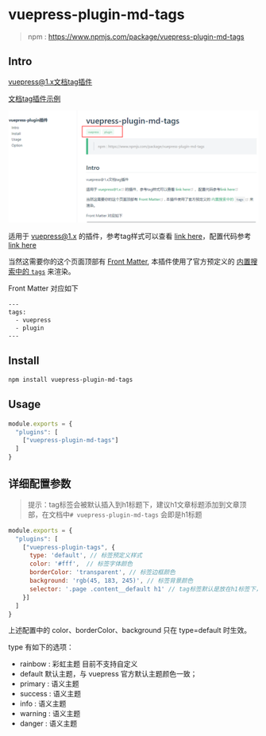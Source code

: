 # vuepress-plugin-md-tags

> npm : https://www.npmjs.com/package/vuepress-plugin-md-tags

## Intro

[vuepress@1.x文档tag插件](https://herrylo.github.io/vuepress-plugin/)

[文档tag插件示例](https://herrylo.github.io/vuepress-plugin/)

 ![img](https://raw.githubusercontent.com/HerryLo/vuepress-plugin-md-tags/b5641170d16041ae8491e1e25395661b5e3625ec/asset/demo.png)

适用于 [vuepress@1.x](https://vuepress.vuejs.org/zh/plugin/using-a-plugin.html) 的插件，参考tag样式可以查看 [link here](https://herrylo.github.io/vuepress-plugin/)，配置代码参考[link here](https://github.com/HerryLo/BlogPress/blob/master/docs/.vuepress/config.js#L225)

当然这需要你的这个页面顶部有 [Front Matter](https://vuepress.vuejs.org/zh/guide/frontmatter.html#front-matter), 本插件使用了官方预定义的 [内置搜索中的 `tags`](https://vuepress.vuejs.org/zh/theme/default-theme-config.html#%E5%86%85%E7%BD%AE%E6%90%9C%E7%B4%A2)
来渲染。

Front Matter 对应如下

```
---
tags:
  - vuepress
  - plugin
---
```

## Install

```bash
npm install vuepress-plugin-md-tags
```

## Usage

```javascript
module.exports = {
  "plugins": [
    ["vuepress-plugin-md-tags"]
  ]
}
```

## 详细配置参数

> 提示：tag标签会被默认插入到h1标题下，建议h1文章标题添加到文章顶部，在文档中`# vuepress-plugin-md-tags` 会即是h1标题

```javascript
module.exports = {
  "plugins": [
    ["vuepress-plugin-tags", {
      type: 'default', // 标签预定义样式
      color: '#fff',  // 标签字体颜色
      borderColor: 'transparent', // 标签边框颜色
      background: 'rgb(45, 183, 245)', // 标签背景颜色
      selector: '.page .content__default h1' // tag标签默认是放在h1标签下，建议h1文章标题添加到文章顶部
    }]
  ]
}
```

上述配置中的 color、borderColor、background 只在 type=default 时生效。

type 有如下的选项：

- rainbow : 彩虹主题 目前不支持自定义
- default 默认主题，与 vuepress 官方默认主题颜色一致；
- primary : 语义主题
- success : 语义主题
- info : 语义主题
- warning : 语义主题
- danger : 语义主题
